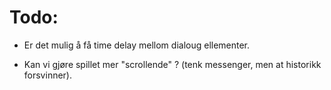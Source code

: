 # Todo:

* Er det mulig å få time delay mellom dialoug ellementer. 

* Kan vi gjøre spillet mer "scrollende" ? (tenk messenger, men at historikk forsvinner).